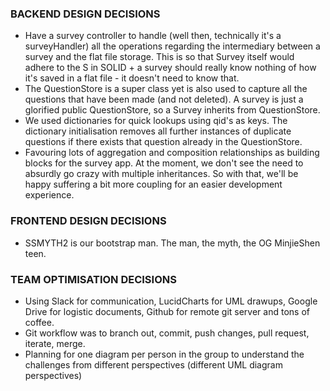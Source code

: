 
### BACKEND DESIGN DECISIONS
* Have a survey controller to handle (well then, technically it's a surveyHandler) all the operations regarding the intermediary between a survey and the flat file storage. This is so that Survey itself would adhere to the S in SOLID + a survey should really know nothing of how it's saved in a flat file - it doesn't need to know that.
* The QuestionStore is a super class yet is also used to capture all the questions that have been made (and not deleted). A survey is just a glorified public QuestionStore, so a Survey inherits from QuestionStore.
* We used dictionaries for quick lookups using qid's as keys. The dictionary initialisation removes all further instances of duplicate questions if there exists that question already in the QuestionStore.
* Favouring lots of aggregation and composition relationships as building blocks for the survey app. At the moment, we don't see the need to absurdly go crazy with multiple inheritances. So with that, we'll be happy suffering a bit more coupling for an easier development experience.

### FRONTEND DESIGN DECISIONS
* SSMYTH2 is our bootstrap man. The man, the myth, the OG MinjieShen teen.


### TEAM OPTIMISATION DECISIONS
* Using Slack for communication, LucidCharts for UML drawups, Google Drive for logistic documents, Github for remote git server and tons of coffee.
* Git workflow was to branch out, commit, push changes, pull request, iterate, merge.
* Planning for one diagram per person in the group to understand the challenges from different perspectives (different UML diagram perspectives)